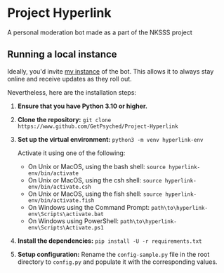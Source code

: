 # Project Hyperlink

A personal moderation bot made as a part of the NKSSS project

## Running a local instance

Ideally, you'd invite [my instance](https://discord.com/oauth2/authorize?client_id=789474485555953694&scope=bot+applications.commands&permissions=284407639234 "Bot's invite link") of the bot. This allows it to always stay online and receive updates as they roll out.

Nevertheless, here are the installation steps:

1. **Ensure that you have Python 3.10 or higher.**

2. **Clone the repository:** `git clone https://www.github.com/GetPsyched/Project-Hyperlink`

3. **Set up the virtual environment:** `python3 -m venv hyperlink-env`

   Activate it using one of the following:

   - On Unix or MacOS, using the bash shell: `source hyperlink-env/bin/activate`
   - On Unix or MacOS, using the csh shell: `source hyperlink-env/bin/activate.csh`
   - On Unix or MacOS, using the fish shell: `source hyperlink-env/bin/activate.fish`
   - On Windows using the Command Prompt: `path\to\hyperlink-env\Scripts\activate.bat`
   - On Windows using PowerShell: `path\to\hyperlink-env\Scripts\Activate.ps1`

4. **Install the dependencies:** `pip install -U -r requirements.txt`

5. **Setup configuration:** Rename the `config-sample.py` file in the root directory to `config.py` and populate it with the corresponding values.

